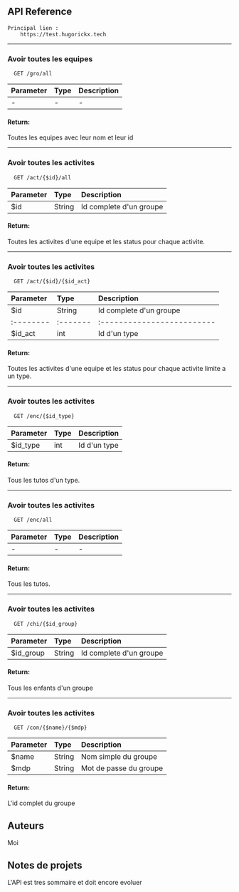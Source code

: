
## API Reference

    Principal lien :
        https://test.hugorickx.tech

-----------

### Avoir toutes les equipes

```http
  GET /gro/all
```

| Parameter | Type     | Description                |
| :-------- | :------- | :------------------------- |
| - | - | - |

#### Return:
Toutes les equipes avec leur nom et leur id

-----------

### Avoir toutes les activites

```http
  GET /act/{$id}/all
```

| Parameter | Type     | Description                |
| :-------- | :------- | :------------------------- |
| $id | String | Id complete d'un groupe |

#### Return:
Toutes les activites d'une equipe et les status pour chaque activite.

-----------

### Avoir toutes les activites

```http
  GET /act/{$id}/{$id_act}
```

| Parameter | Type     | Description                |
| :-------- | :------- | :------------------------- |
| $id | String | Id complete d'un groupe |
| :-------- | :------- | :------------------------- |
| $id_act | int | Id d'un type |

#### Return:
Toutes les activites d'une equipe et les status pour chaque activite limite a un type.

-----------

### Avoir toutes les activites

```http
  GET /enc/{$id_type}
```

| Parameter | Type     | Description                |
| :-------- | :------- | :------------------------- |
| $id_type | int | Id d'un type |

#### Return:
Tous les tutos d'un type.

-----------

### Avoir toutes les activites

```http
  GET /enc/all
```

| Parameter | Type     | Description                |
| :-------- | :------- | :------------------------- |
| - | - | - |

#### Return:
Tous les tutos.

-----------

### Avoir toutes les activites

```http
  GET /chi/{$id_group}
```

| Parameter | Type     | Description                |
| :-------- | :------- | :------------------------- |
| $id_group | String | Id complete d'un groupe |

#### Return:
Tous les enfants d'un groupe

-----------

### Avoir toutes les activites

```http
  GET /con/{$name}/{$mdp}
```

| Parameter | Type     | Description                |
| :-------- | :------- | :------------------------- |
| $name | String | Nom simple du groupe |
| $mdp | String | Mot de passe du groupe |

#### Return:
L'id complet du groupe
## Auteurs
Moi
## Notes de projets
L'API est tres sommaire et doit encore evoluer